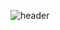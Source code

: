 
![header](https://capsule-render.vercel.app/api?type=venom&color=_B897ff&height=300&section=header&text=allrightWon&fontSize=70)



